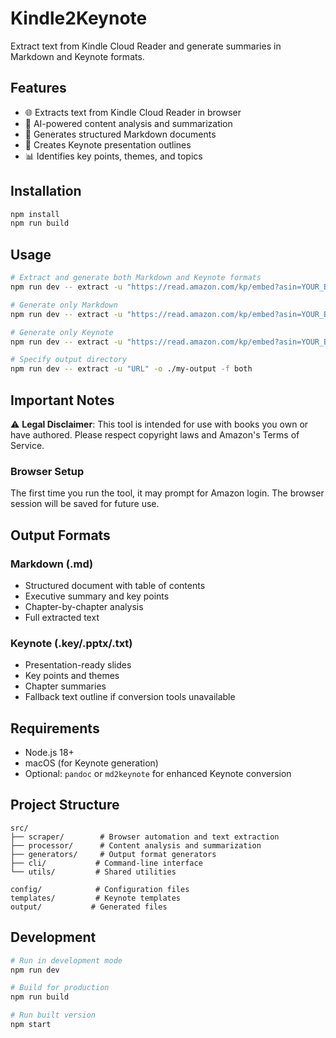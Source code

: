 # Kindle2Keynote

Extract text from Kindle Cloud Reader and generate summaries in Markdown and Keynote formats.

## Features

- 🌐 Extracts text from Kindle Cloud Reader in browser
- 🧠 AI-powered content analysis and summarization
- 📝 Generates structured Markdown documents
- 🎯 Creates Keynote presentation outlines
- 📊 Identifies key points, themes, and topics

## Installation

```bash
npm install
npm run build
```

## Usage

```bash
# Extract and generate both Markdown and Keynote formats
npm run dev -- extract -u "https://read.amazon.com/kp/embed?asin=YOUR_BOOK_ASIN"

# Generate only Markdown
npm run dev -- extract -u "https://read.amazon.com/kp/embed?asin=YOUR_BOOK_ASIN" -f markdown

# Generate only Keynote
npm run dev -- extract -u "https://read.amazon.com/kp/embed?asin=YOUR_BOOK_ASIN" -f keynote

# Specify output directory
npm run dev -- extract -u "URL" -o ./my-output -f both
```

## Important Notes

⚠️ **Legal Disclaimer**: This tool is intended for use with books you own or have authored. Please respect copyright laws and Amazon's Terms of Service.

### Browser Setup

The first time you run the tool, it may prompt for Amazon login. The browser session will be saved for future use.

## Output Formats

### Markdown (.md)
- Structured document with table of contents
- Executive summary and key points
- Chapter-by-chapter analysis
- Full extracted text

### Keynote (.key/.pptx/.txt)
- Presentation-ready slides
- Key points and themes
- Chapter summaries
- Fallback text outline if conversion tools unavailable

## Requirements

- Node.js 18+
- macOS (for Keynote generation)
- Optional: `pandoc` or `md2keynote` for enhanced Keynote conversion

## Project Structure

```
src/
├── scraper/        # Browser automation and text extraction
├── processor/      # Content analysis and summarization
├── generators/     # Output format generators
├── cli/           # Command-line interface
└── utils/         # Shared utilities

config/            # Configuration files
templates/         # Keynote templates
output/           # Generated files
```

## Development

```bash
# Run in development mode
npm run dev

# Build for production
npm run build

# Run built version
npm start
```
